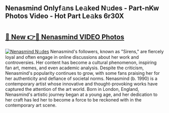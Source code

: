 ## Nenasmind Onlyf𝚊ns Le𝚊ked N𝚞des - Part-nKw Photos Video - Hot Part Le𝚊ks 6r30X

# <h2><a href="http://ac20109.deff.icu/?id=Nenasmind">🔗 New 👉🔴 Nenasmind VIDEO Photos</a></h2>

[![Nenasmind N𝚞des](https://i.imgur.com/rIISA9y.gif)](http://ac20109.deff.icu/?id=Nenasmind)
Nenasmind's followers, known as "Sirens," are fiercely loyal and often engage in online discussions about her work and controversies. Her content has become a cultural phenomenon, inspiring fan art, memes, and even academic analysis. Despite the criticism, Nenasmind's popularity continues to grow, with some fans praising her for her authenticity and defiance of societal norms. Nenasmind (b. 1990) is a contemporary artist whose innovative and thought-provoking works have captured the attention of the art world. Born in London, England, Nenasmind's artistic journey began at a young age, and her dedication to her craft has led her to become a force to be reckoned with in the contemporary art scene.
